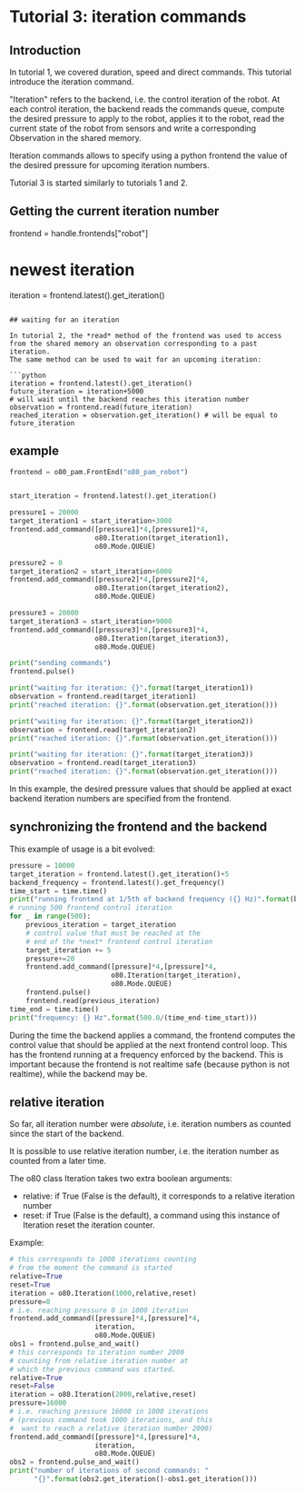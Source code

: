 # Tutorial 3: iteration commands

## Introduction

In tutorial 1, we covered duration, speed and direct commands. This tutorial introduce the iteration command.

"Iteration" refers to the backend, i.e. the control iteration of the robot. At each control iteration, the backend reads the commands queue, compute the desired pressure to apply to the robot, applies it to the robot, read the current state of the robot from sensors and write a corresponding Observation in the shared memory.

Iteration commands allows to specify using a python frontend the value of the desired pressure for upcoming iteration numbers.

Tutorial 3 is started similarly to tutorials 1 and 2.

## Getting the current iteration number

frontend = handle.frontends["robot"]
# newest iteration
iteration = frontend.latest().get_iteration()
```

## waiting for an iteration

In tutorial 2, the *read* method of the frontend was used to access from the shared memory an observation corresponding to a past iteration.
The same method can be used to wait for an upcoming iteration:

```python
iteration = frontend.latest().get_iteration()
future_iteration = iteration+5000
# will wait until the backend reaches this iteration number
observation = frontend.read(future_iteration)
reached_iteration = observation.get_iteration() # will be equal to future_iteration
```

## example

```python
frontend = o80_pam.FrontEnd("o80_pam_robot")


start_iteration = frontend.latest().get_iteration()

pressure1 = 20000
target_iteration1 = start_iteration+3000
frontend.add_command([pressure1]*4,[pressure1]*4,
                     o80.Iteration(target_iteration1),
                     o80.Mode.QUEUE)

pressure2 = 0
target_iteration2 = start_iteration+6000
frontend.add_command([pressure2]*4,[pressure2]*4,
                     o80.Iteration(target_iteration2),
                     o80.Mode.QUEUE)

pressure3 = 20000
target_iteration3 = start_iteration+9000
frontend.add_command([pressure3]*4,[pressure3]*4,
                     o80.Iteration(target_iteration3),
                     o80.Mode.QUEUE)

print("sending commands")
frontend.pulse()

print("waiting for iteration: {}".format(target_iteration1))
observation = frontend.read(target_iteration1)
print("reached iteration: {}".format(observation.get_iteration()))

print("waiting for iteration: {}".format(target_iteration2))
observation = frontend.read(target_iteration2)
print("reached iteration: {}".format(observation.get_iteration()))

print("waiting for iteration: {}".format(target_iteration3))
observation = frontend.read(target_iteration3)
print("reached iteration: {}".format(observation.get_iteration()))
```

In this example, the desired pressure values that should be applied at exact backend iteration numbers are specified from the frontend.

## synchronizing the frontend and the backend

This example of usage is a bit evolved:


```python
pressure = 10000
target_iteration = frontend.latest().get_iteration()+5
backend_frequency = frontend.latest().get_frequency()
time_start = time.time()
print("running frontend at 1/5th of backend frequency ({} Hz)".format(backend_frequency/5.0))
# running 500 frontend control iteration
for _ in range(500):
    previous_iteration = target_iteration
    # control value that must be reached at the 
    # end of the *next* frontend control iteration
    target_iteration += 5
    pressure+=20
    frontend.add_command([pressure]*4,[pressure]*4,
                         o80.Iteration(target_iteration),
                         o80.Mode.QUEUE)
    frontend.pulse()
    frontend.read(previous_iteration)
time_end = time.time()
print("frequency: {} Hz".format(500.0/(time_end-time_start)))
```
 
During the time the backend applies a command, the frontend computes the control value that should be applied at the next frontend control loop. This has the frontend running at a frequency enforced by the backend. This is important because the frontend is not realtime safe (because python is not realtime), while the backend may be.


## relative iteration

So far, all iteration number were *absolute*, i.e. iteration numbers as counted since the start of the backend.

It is possible to use relative iteration number, i.e. the iteration number as counted from a later time.

The o80 class Iteration takes two extra boolean arguments:

- relative: if True (False is the default), it corresponds to a relative iteration number
- reset: if True (False is the default), a command using this instance of Iteration reset the iteration counter.

Example:

```python
# this corresponds to 1000 iterations counting                                                                                                                                                                                                                                            
# from the moment the command is started                                                                                                                                                                                                                                                  
relative=True
reset=True
iteration = o80.Iteration(1000,relative,reset)
pressure=0
# i.e. reaching pressure 0 in 1000 iteration                                                                                                                                                                                                                                              
frontend.add_command([pressure]*4,[pressure]*4,
                     iteration,
                     o80.Mode.QUEUE)
obs1 = frontend.pulse_and_wait()
# this corresponds to iteration number 2000                                                                                                                                                                                                                                               
# counting from relative iteration number at                                                                                                                                                                                                                                              
# which the previous command was started.                                                                                                                                                                                                                                                 
relative=True
reset=False
iteration = o80.Iteration(2000,relative,reset)
pressure=16000
# i.e. reaching pressure 16000 in 1000 iterations                                                                                                                                                                                                                                         
# (previous command took 1000 iterations, and this                                                                                                                                                                                                                                        
#  want to reach a relative iteration number 2000)                                                                                                                                                                                                                                        
frontend.add_command([pressure]*4,[pressure]*4,
                     iteration,
                     o80.Mode.QUEUE)
obs2 = frontend.pulse_and_wait()
print("number of iterations of second commands: "
      "{}".format(obs2.get_iteration()-obs1.get_iteration()))
```






